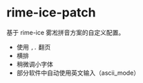 # rime-ice-patch

基于 rime-ice 雾凇拼音方案的自定义配置。

- 使用 `,.` 翻页
- 横排
- 稍微调小字体
- 部分软件中自动使用英文输入（ascii_mode）
